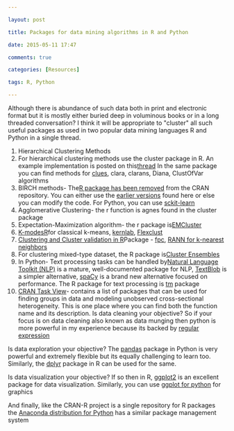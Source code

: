 ```yaml
---

layout: post

title: Packages for data mining algorithms in R and Python

date: 2015-05-11 17:47

comments: true

categories: [Resources]

tags: R, Python

---
```

Although there is abundance of such data both in print and electronic format but it is mostly either buried deep in voluminous books or in a long threaded conversation?
I think it will be appropriate to "cluster" all such useful packages as used in two popular data mining languages R and Python in a single thread.
<ol>
	<li>Hierarchical Clustering Methods</li>
	<li>For hierarchical clustering methods use the cluster package in R. An example implementation is posted on this<a href="https://class.coursera.org/clusteranalysis-001/forum/thread?thread_id=481">thread</a> In the same package you can find methods for <a href="http://cran.r-project.org/web/packages/clues/index.html">clues</a>, clara, clarans, Diana, ClustOfVar algorithms</li>
	<li>BIRCH methods- The<a href="http://cran.r-project.org/web/packages/birch/index.html">R package has been removed</a> from the CRAN repository. You can either use the <a href="http://cran.r-project.org/src/contrib/Archive/birch">earlier versions</a> found here or else you can modify the code. For Python, you can use <a href="http://scikit-learn.org/dev/modules/generated/sklearn.cluster.Birch.html">sckit-learn</a></li>
	<li>Agglomerative Clustering- the r function is agnes found in the cluster package</li>
	<li>Expectation-Maximization algorithm- the r package is<a href="http://cran.r-project.org/web/packages/EMCluster/index.html">EMCluster</a></li>
	<li><a href="http://cran.r-project.org/web/packages/kmodR/index.html">K-modesR</a>for classical k-means, <a href="http://cran.r-project.org/web/packages/kernlab/index.html">kernlab</a>, <a href="http://cran.r-project.org/web/packages/flexclust/index.html">Flexclust</a></li>
	<li><a href="http://cran.r-project.org/web/packages/clValid/vignettes/clValid.pdf">Clustering and Cluster validation in R</a>Package - <a href="http://cran.r-project.org/web/packages/fpc/">fpc</a>, <a href="http://cran.r-project.org/web/packages/RANN/index.html">RANN for k-nearest neighbors</a></li>
	<li>For clustering mixed-type dataset, the R package is<a href="http://cran.r-project.org/web/packages/clue/index.html">Cluster Ensembles</a></li>
	<li>In Python- Text processing tasks can be handled by<a href="http://www.nltk.org/">Natural Language Toolkit (NLP)</a> is a mature, well-documented package for NLP, <a href="http://textblob.readthedocs.org/en/dev/">TextBlob</a> is a simpler alternative, <a href="http://honnibal.github.io/spaCy/">spaCy</a> is a brand new alternative focused on performance. The R package for text processing is <a href="http://cran.r-project.org/web/packages/tm/index.html">tm</a> package</li>
	<li><a href="http://cran.r-project.org/web/views/">CRAN Task View</a>- contains a list of packages that can be used for finding groups in data and modeling unobserved cross-sectional heterogeneity. This is one place where you can find both the function name and its description.
Is data cleaning your objective? So if your focus is on data cleaning also known as data munging then python is more powerful in my experience because its backed by <a href="https://docs.python.org/2/library/re.html">regular expression</a></li>
</ol>
Is data exploration your objective? The <a href="http://pandas.pydata.org/">pandas</a> package in Python is very powerful and extremely flexible but its equally challenging to learn too. Similarly, the <a href="http://cran.r-project.org/web/packages/dplyr/index.html">dplyr</a> package in R can be used for the same.

Is data visualization your objective? If so then in R, <a href="http://ggplot2.org/">ggplot2</a> is an excellent package for data visualization. Similarly, you can use <a href="http://ggplot.yhathq.com/">ggplot for python</a> for graphics

And finally, like the CRAN-R project is a single repository for R packages the <a href="https://store.continuum.io/cshop/anaconda/">Anaconda distribution for Python</a> has a similar package management system
